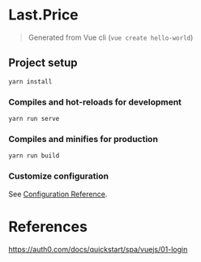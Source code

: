 # Last.Price

> Generated from Vue cli (`vue create hello-world`)

## Project setup
```
yarn install
```

### Compiles and hot-reloads for development
```
yarn run serve
```

### Compiles and minifies for production
```
yarn run build
```

### Customize configuration
See [Configuration Reference](https://cli.vuejs.org/config/).

# References 
https://auth0.com/docs/quickstart/spa/vuejs/01-login